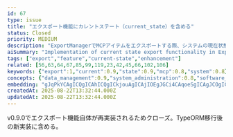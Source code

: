 ```yaml
---
id: 67
type: issue
title: "エクスポート機能にカレントステート（current_state）を含める"
status: Closed
priority: MEDIUM
description: "ExportManagerでMCPアイテムをエクスポートする際、システムの現在状態（current_state）も一緒にエクスポートする機能が未実装"
aiSummary: "Implementation of current state export functionality in ExportManager, including system state backup, CLI commands, directory structure, security enhancements, and comprehensive testing for MCP items export system."
tags: ["export","feature","current-state","enhancement"]
related: [56,63,64,67,85,99,119,23,42,45,66,102,106]
keywords: {"export":1,"current":0.9,"state":0.9,"mcp":0.8,"system":0.8}
concepts: {"data_management":0.9,"system_administration":0.8,"software_architecture":0.7,"file_management":0.7,"security":0.6}
embedding: "gJqPkYCAgICQgICAhICQgICkjouAgICAjIOEgJGCi4CAqoeSgICAgJCOgICagIOAgJ6MkYCAgICKl4WAmIWJgICLhYiAgICAg5aPgJuOgYCAk4CBgICAgICMlYCVkoCAgJKCgYCAgICEgZGAiI6FgICWioiAgICAjIiHgICFjYA="
createdAt: 2025-08-22T13:32:44.000Z
updatedAt: 2025-08-22T13:32:44.000Z
---
```


v0.9.0でエクスポート機能自体が再実装されるためクローズ。TypeORM移行後の新実装に含める。